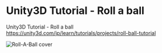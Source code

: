 # Unity3D Tutorial - Roll a ball
Unity3D Tutorial - Roll a ball
https://unity3d.com/jp/learn/tutorials/projects/roll-ball-tutorial

![Roll-A-Ball cover][Roll-A-Ball]

[Roll-A-Ball]:https://unity3d.com/sites/default/files/learn-playlist/icon/rollaball-thumb1.jpg
